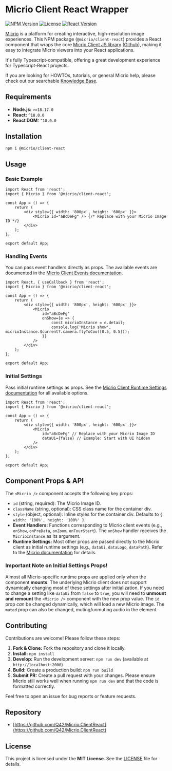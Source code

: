 # Micrio Client React Wrapper

[![NPM Version](https://img.shields.io/npm/v/@micrio/client-react.svg)](https://www.npmjs.com/package/@micrio/client-react)
[![License](https://img.shields.io/npm/l/@micrio/client-react.svg)](https://github.com/Q42/Micrio.ClientReact/blob/main/LICENSE)
[![React Version](https://img.shields.io/badge/React-%5E18.0.0-blue)](https://reactjs.org/)

[Micrio](https://micr.io/) is a platform for creating interactive, high-resolution image experiences. This NPM package (`@micrio/client-react`) provides a React component that wraps the core [Micrio Client JS library](https://www.npmjs.com/package/@micrio/client) ([Github](https://github.com/Q42/Micrio.Client)), making it easy to integrate Micrio viewers into your React applications.

It's fully Typescript-compatible, offering a great development experience for Typescript-React projects.

If you are looking for HOWTOs, tutorials, or general Micrio help, please check out our searchable [Knowledge Base](https://doc.micr.io/).

## Requirements

*   **Node.js:** `>=18.17.0`
*   **React:** `^18.0.0`
*   **React DOM:** `^18.0.0`

## Installation

```bash
npm i @micrio/client-react
```

## Usage

### Basic Example

```tsx
import React from 'react';
import { Micrio } from '@micrio/client-react';

const App = () => {
	return (
		<div style={{ width: '800px', height: '600px' }}>
			<Micrio id="aBcDeFg" /> {/* Replace with your Micrio Image ID */}
		</div>
	);
};

export default App;
```

### Handling Events

You can pass event handlers directly as props. The available events are documented in the [Micrio Client Events documentation](https://doc.micr.io/client/v5/events.html).

```tsx
import React, { useCallback } from 'react';
import { Micrio } from '@micrio/client-react';

const App = () => {
	return (
		<div style={{ width: '800px', height: '600px' }}>
			<Micrio
				id="aBcDeFg"
				onShow={e => {
					const micrioInstance = e.detail;
					console.log('Micrio show', micrioInstance.$current?.camera.flyToCoo([0.5, 0.5]));
				}}
			/>
		</div>
	);
};

export default App;
```

### Initial Settings

Pass initial runtime settings as props. See the [Micrio Client Runtime Settings documentation](https://doc.micr.io/client/v5/settings.html) for all available options.

```tsx
import React from 'react';
import { Micrio } from '@micrio/client-react';

const App = () => {
	return (
		<div style={{ width: '800px', height: '600px' }}>
			<Micrio
				id="aBcDeFg" // Replace with your Micrio Image ID
				dataUi={false} // Example: Start with UI hidden
			/>
		</div>
	);
};

export default App;
```

## Component Props & API

The `<Micrio />` component accepts the following key props:

*   `id` (string, required): The Micrio Image ID.
*   `className` (string, optional): CSS class name for the container div.
*   `style` (object, optional): Inline styles for the container div. Defaults to `{ width: '100%', height: '100%' }`.
*   **Event Handlers:** Functions corresponding to Micrio client events (e.g., `onShow`, `onPreData`, `onZoom`, `onTourStart`). The `onShow` handler receives the `MicrioInstance` as its argument.
*   **Runtime Settings:** Most other props are passed directly to the Micrio client as initial runtime settings (e.g., `dataUi`, `dataLogo`, `dataPath`). Refer to the [Micrio documentation](https://doc.micr.io/client/v5/settings.html) for details.

### Important Note on Initial Settings Props!

Almost all Micrio-specific runtime props are applied only when the component **mounts**. The underlying Micrio client does not support dynamically changing most of these settings after initialization. If you need to change a setting like `dataUi` from `false` to `true`, you will need to **unmount and remount** the `<Micrio />` component with the new prop value. The `id` prop *can* be changed dynamically, which will load a new Micrio image. The `muted` prop can also be changed, muting/unmuting audio in the element.

## Contributing

Contributions are welcome! Please follow these steps:

1.  **Fork & Clone:** Fork the repository and clone it locally.
2.  **Install:** `npm install`
3.  **Develop:** Run the development server: `npm run dev` (available at `http://localhost:2000`)
4.  **Build:** Create a production build: `npm run build`
5.  **Submit PR:** Create a pull request with your changes. Please ensure Micrio still works well when running `npm run dev` and that the code is formatted correctly.

Feel free to open an issue for bug reports or feature requests.

## Repository

*   [https://github.com/Q42/Micrio.ClientReact](https://github.com/Q42/Micrio.ClientReact)

## License

This project is licensed under the **MIT License**. See the [LICENSE](LICENSE) file for details.
